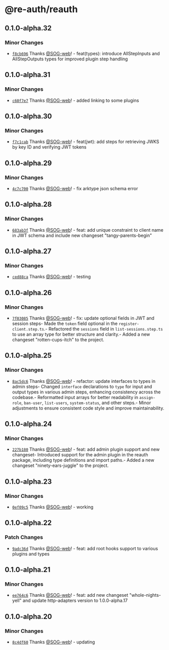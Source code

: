 # @re-auth/reauth

## 0.1.0-alpha.32

### Minor Changes

- [`f8cb696`](https://github.com/SOG-web/reauth/commit/f8cb6964579edf1b158a3da1f9dbf5a9ec2df66f) Thanks [@SOG-web](https://github.com/SOG-web)! - feat(types): introduce AllStepInputs and AllStepOutputs types for improved plugin step handling

## 0.1.0-alpha.31

### Minor Changes

- [`c60f7e7`](https://github.com/SOG-web/reauth/commit/c60f7e7682658435b9fdeaaf4a19b9c39c318a36) Thanks [@SOG-web](https://github.com/SOG-web)! - added linking to some plugins

## 0.1.0-alpha.30

### Minor Changes

- [`f7c1cab`](https://github.com/SOG-web/reauth/commit/f7c1cab417685ed4716aa3f4d6c3b5b6dbd95085) Thanks [@SOG-web](https://github.com/SOG-web)! - feat(jwt): add steps for retrieving JWKS by key ID and verifying JWT tokens

## 0.1.0-alpha.29

### Minor Changes

- [`4c7c700`](https://github.com/SOG-web/reauth/commit/4c7c7001fcb3c6c6660174d6af73420c035278ff) Thanks [@SOG-web](https://github.com/SOG-web)! - fix arktype json schema error

## 0.1.0-alpha.28

### Minor Changes

- [`683ab3f`](https://github.com/SOG-web/reauth/commit/683ab3f84dd8ffe1f715cc44f2ca19cdb3ce8ac9) Thanks [@SOG-web](https://github.com/SOG-web)! - feat: add unique constraint to client name in JWT schema and include new changeset "tangy-parents-begin"

## 0.1.0-alpha.27

### Minor Changes

- [`ced88ca`](https://github.com/SOG-web/reauth/commit/ced88ca21aaeb5df4cb00c819e1af4990d3ba6f4) Thanks [@SOG-web](https://github.com/SOG-web)! - testing

## 0.1.0-alpha.26

### Minor Changes

- [`7f03085`](https://github.com/SOG-web/reauth/commit/7f030853c77e2d0ff7290340ca1213769cec1897) Thanks [@SOG-web](https://github.com/SOG-web)! - fix: update optional fields in JWT and session steps- Made the `token` field optional in the `register-client.step.ts`.- Refactored the `sessions` field in `list-sessions.step.ts` to use an array type for better structure and clarity.- Added a new changeset "rotten-cups-itch" to the project.

## 0.1.0-alpha.25

### Minor Changes

- [`8ac5dc6`](https://github.com/SOG-web/reauth/commit/8ac5dc6e59143e060bf0f3fe1c42a92e438fd77b) Thanks [@SOG-web](https://github.com/SOG-web)! - refactor: update interfaces to types in admin steps- Changed `interface` declarations to `type` for input and output types in various admin steps, enhancing consistency across the codebase.- Reformatted input arrays for better readability in `assign-role`, `ban-user`, `list-users`, `system-status`, and other steps.- Minor adjustments to ensure consistent code style and improve maintainability.

## 0.1.0-alpha.24

### Minor Changes

- [`227b180`](https://github.com/SOG-web/reauth/commit/227b1802d88c75bf00f5cbf4a3b5f81152f933db) Thanks [@SOG-web](https://github.com/SOG-web)! - feat: add admin plugin support and new changeset- Introduced support for the admin plugin in the reauth package, including type definitions and import paths.- Added a new changeset "ninety-ears-juggle" to the project.

## 0.1.0-alpha.23

### Minor Changes

- [`0ef09c5`](https://github.com/SOG-web/reauth/commit/0ef09c5909297b33a7c3106321cca3c200c09d4b) Thanks [@SOG-web](https://github.com/SOG-web)! - working

## 0.1.0-alpha.22

### Patch Changes

- [`9adc36d`](https://github.com/SOG-web/reauth/commit/9adc36d8680cba77dcdc0f814e92993821a48e1a) Thanks [@SOG-web](https://github.com/SOG-web)! - feat: add root hooks support to various plugins and types

## 0.1.0-alpha.21

### Minor Changes

- [`ee764c6`](https://github.com/SOG-web/reauth/commit/ee764c698ac4c476bd119f7e6e7f7a523e774a20) Thanks [@SOG-web](https://github.com/SOG-web)! - feat: add new changeset "whole-nights-yell" and update http-adapters version to 1.0.0-alpha.17

## 0.1.0-alpha.20

### Minor Changes

- [`8c4df60`](https://github.com/SOG-web/reauth/commit/8c4df60440899c162a8a40e83d9df5325c91c80f) Thanks [@SOG-web](https://github.com/SOG-web)! - updating
